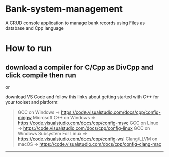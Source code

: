 # Bank-system-management
A CRUD console application to manage bank records using Files as database and Cpp language 

# How to run

download a compiler for C/Cpp as DivCpp and click compile then run 
-------------

or

download VS Code and follow this links about getting started with C++ for your toolset and platform:
> GCC on Windows => https://code.visualstudio.com/docs/cpp/config-mingw
> Microsoft C++ on Windows => https://code.visualstudio.com/docs/cpp/config-msvc
> GCC on Linux => https://code.visualstudio.com/docs/cpp/config-linux
> GCC on Windows Subsystem For Linux => https://code.visualstudio.com/docs/cpp/config-wsl
> Clang/LLVM on macOS => https://code.visualstudio.com/docs/cpp/config-clang-mac
------------
